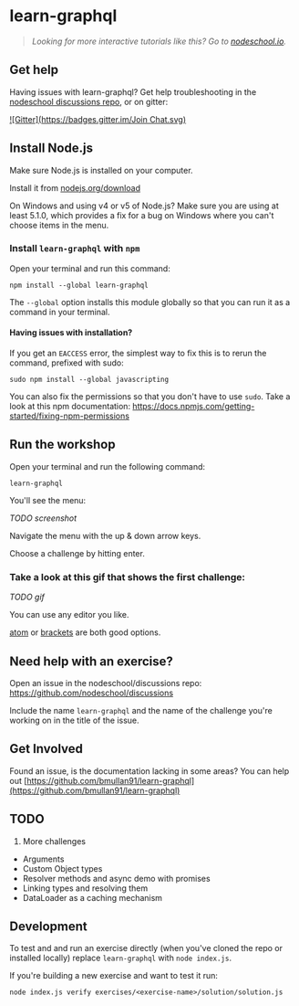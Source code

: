 # learn-graphql

> _Looking for more interactive tutorials like this? Go to [nodeschool.io](http://nodeschool.io)._

## Get help
Having issues with learn-graphql? Get help troubleshooting in the [nodeschool discussions repo](http://github.com/nodeschool/discussions), or on gitter:

[![Gitter](https://badges.gitter.im/Join Chat.svg)](https://gitter.im/nodeschool/discussions?utm_source=badge&utm_medium=badge&utm_campaign=pr-badge&utm_content=badge)

## Install Node.js

Make sure Node.js is installed on your computer.

Install it from [nodejs.org/download](http://nodejs.org/download)

On Windows and using v4 or v5 of Node.js? Make sure you are using at least 5.1.0, which provides a fix for a bug on Windows where you can't choose items in the menu.

### Install `learn-graphql` with `npm`

Open your terminal and run this command:

```
npm install --global learn-graphql
```

The `--global` option installs this module globally so that you can run it as a command in your terminal.

#### Having issues with installation?

If you get an `EACCESS` error, the simplest way to fix this is to rerun the command, prefixed with sudo:

```
sudo npm install --global javascripting
```

You can also fix the permissions so that you don't have to use `sudo`. Take a look at this npm documentation:
https://docs.npmjs.com/getting-started/fixing-npm-permissions

## Run the workshop

Open your terminal and run the following command:

```
learn-graphql
```

You'll see the menu:

_TODO screenshot_

Navigate the menu with the up & down arrow keys.

Choose a challenge by hitting enter.

### Take a look at this gif that shows the first challenge:

_TODO gif_

You can use any editor you like.

[atom](http://atom.io) or [brackets](http://brackets.io/) are both good options.

## Need help with an exercise?

Open an issue in the nodeschool/discussions repo: https://github.com/nodeschool/discussions

Include the name `learn-graphql` and the name of the challenge you're working on in the title of the issue.

## Get Involved

Found an issue, is the documentation lacking in some areas? You can help out [https://github.com/bmullan91/learn-graphql](https://github.com/bmullan91/learn-graphql)

## TODO

1. More challenges
  - Arguments
  - Custom Object types
  - Resolver methods and async demo with promises
  - Linking types and resolving them
  - DataLoader as a caching mechanism


## Development

To test and and run an exercise directly (when you've cloned the repo or installed locally) replace `learn-graphql` with `node index.js`.

If you're building a new exercise and want to test it run:

`node index.js verify exercises/<exercise-name>/solution/solution.js`
